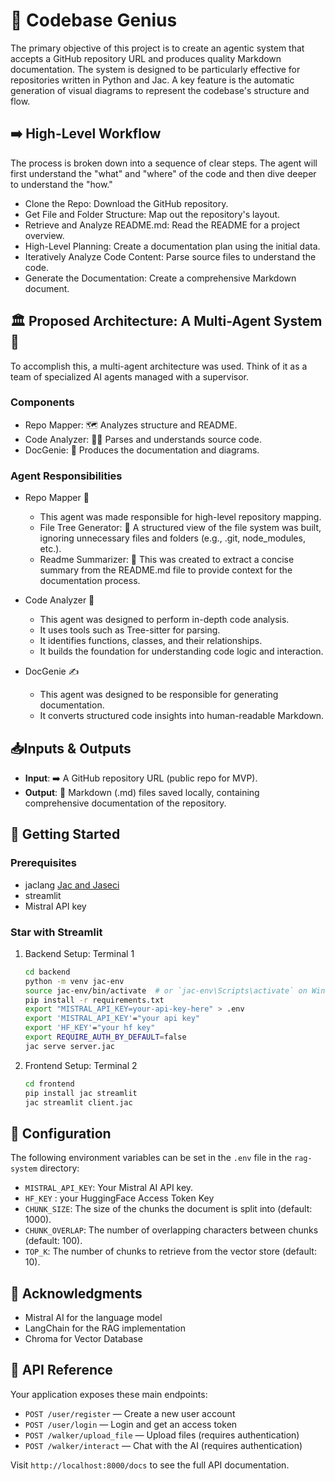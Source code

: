 # 🧠 Codebase Genius

The primary objective of this project is to create an agentic system that accepts a GitHub repository URL and produces quality Markdown documentation. The system is designed to be particularly effective for repositories written in Python and Jac. A key feature is the automatic generation of visual diagrams to represent the codebase's structure and flow.

## ➡️ High-Level Workflow
The process is broken down into a sequence of clear steps. The agent will first understand the "what" and "where" of the code and then dive deeper to understand the "how."

- Clone the Repo: Download the GitHub repository.
- Get File and Folder Structure: Map out the repository's layout.
- Retrieve and Analyze README.md: Read the README for a project overview.
- High-Level Planning: Create a documentation plan using the initial data.
- Iteratively Analyze Code Content: Parse source files to understand the code.
- Generate the Documentation: Create a comprehensive Markdown document.


## 🏛️ Proposed Architecture: A Multi-Agent System 🤖
To accomplish this, a multi-agent architecture was used. Think of it as a team of specialized AI agents managed with a supervisor.

###  Components

- Repo Mapper: 🗺️ Analyzes structure and README.
- Code Analyzer: 👨‍💻 Parses and understands source code.
- DocGenie: 📝 Produces the documentation and diagrams.

### Agent Responsibilities

- Repo Mapper 📂
  - This agent was made responsible for high-level repository mapping.
  - File Tree Generator: 🌳 A structured view of the file system was built, ignoring unnecessary files and folders (e.g., .git, node_modules, etc.).
  - Readme Summarizer: 📖 This was created to extract a concise summary from the README.md file to provide context for the documentation process.

- Code Analyzer 🔬
  - This agent was designed to perform in-depth code analysis.
  - It uses tools such as Tree-sitter for parsing.
  - It identifies functions, classes, and their relationships.
  - It builds the foundation for understanding code logic and interaction.

- DocGenie ✍️
  - This agent was designed to be responsible for generating documentation.
  - It converts structured code insights into human-readable Markdown.
 

## 📥Inputs & Outputs
- **Input**: ➡️ A GitHub repository URL (public repo for MVP).
- **Output**: 📄 Markdown (.md) files saved locally, containing comprehensive documentation of the repository.

## 🚀 Getting Started

### Prerequisites

- jaclang [Jac and Jaseci](https://www.jac-lang.org "Python Supercharged for AI Development at Scale ")
- streamlit
- Mistral API key

### Star with Streamlit

1. Backend Setup: Terminal 1
   ```bash
   cd backend
   python -m venv jac-env
   source jac-env/bin/activate  # or `jac-env\Scripts\activate` on Windows 
   pip install -r requirements.txt
   export "MISTRAL_API_KEY=your-api-key-here" > .env
   export 'MISTRAL_API_KEY'="your api key"
   export 'HF_KEY'="your hf key"
   export REQUIRE_AUTH_BY_DEFAULT=false
   jac serve server.jac
   ```

2. Frontend Setup: Terminal 2
   ```bash
   cd frontend
   pip install jac streamlit
   jac streamlit client.jac
   ```


## 🔧 Configuration

The following environment variables can be set in the `.env` file in the `rag-system` directory:

- `MISTRAL_API_KEY`: Your Mistral AI API key.
- `HF_KEY` : your HuggingFace Access Token Key
- `CHUNK_SIZE`: The size of the chunks the document is split into (default: 1000).
- `CHUNK_OVERLAP`: The number of overlapping characters between chunks (default: 100).
- `TOP_K`: The number of chunks to retrieve from the vector store (default: 10).

## 🙏 Acknowledgments

- Mistral AI for the language model
- LangChain for the RAG implementation
- Chroma for Vector Database

## 🔗 API Reference
Your application exposes these main endpoints:

- `POST /user/register` — Create a new user account
- `POST /user/login` — Login and get an access token
- `POST /walker/upload_file` — Upload files (requires authentication)
- `POST /walker/interact` — Chat with the AI (requires authentication)

  
Visit `http://localhost:8000/docs` to see the full API documentation.
